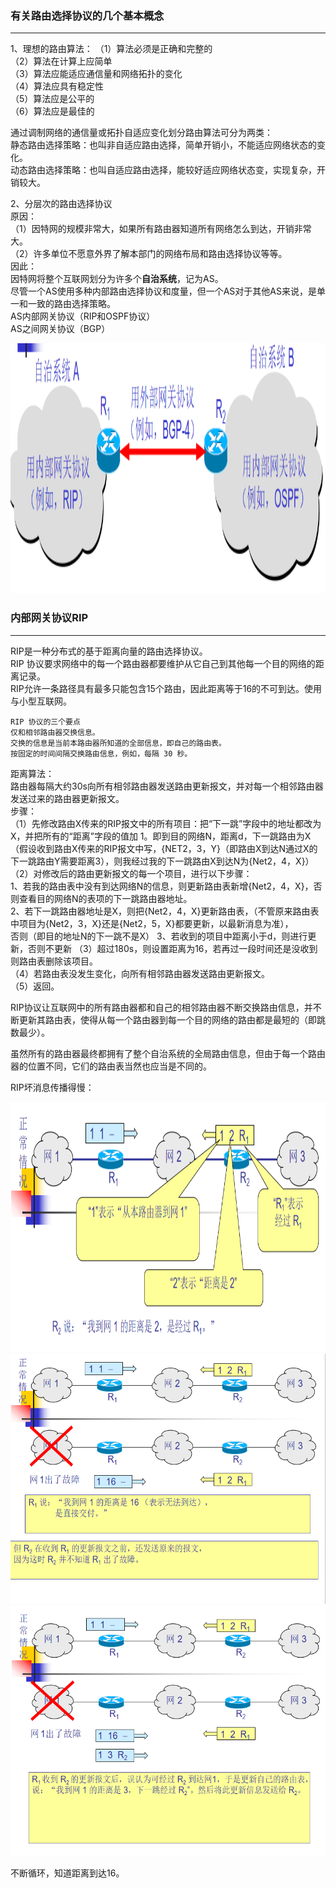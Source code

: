 ### 有关路由选择协议的几个基本概念

-------------------------------
1、理想的路由算法：
（1）算法必须是正确和完整的  
（2）算法在计算上应简单  
（3）算法应能适应通信量和网络拓扑的变化  
（4）算法应具有稳定性  
（5）算法应是公平的  
（6）算法应是最佳的  

通过调制网络的通信量或拓扑自适应变化划分路由算法可分为两类：  
静态路由选择策略：也叫非自适应路由选择，简单开销小，不能适应网络状态的变化。  
动态路由选择策略：也叫自适应路由选择，能较好适应网络状态变，实现复杂，开销较大。  

2、分层次的路由选择协议  
原因：  
（1）因特网的规模非常大，如果所有路由器知道所有网络怎么到达，开销非常大。  
（2）许多单位不愿意外界了解本部门的网络布局和路由选择协议等等。  
因此：  
因特网将整个互联网划分为许多个**自治系统**，记为AS。  
尽管一个AS使用多种内部路由选择协议和度量，但一个AS对于其他AS来说，是单一和一致的路由选择策略。  
AS内部网关协议（RIP和OSPF协议）  
AS之间网关协议（BGP）

<img src="./imgs/自治系统和内部网关协议、外部网关协议.png" width="800" height="400"  alt="自治系统和内部网关协议、外部网关协议" >

### 内部网关协议RIP

------------------
RIP是一种分布式的基于距离向量的路由选择协议。  
RIP 协议要求网络中的每一个路由器都要维护从它自己到其他每一个目的网络的距离记录。  
RIP允许一条路径具有最多只能包含15个路由，因此距离等于16的不可到达。使用与小型互联网。  

```
RIP 协议的三个要点
仅和相邻路由器交换信息。 
交换的信息是当前本路由器所知道的全部信息，即自己的路由表。 
按固定的时间间隔交换路由信息，例如，每隔 30 秒。 
```

距离算法：  
路由器每隔大约30s向所有相邻路由器发送路由更新报文，并对每一个相邻路由器发送过来的路由器更新报文。  
步骤：  
（1）先修改路由X传来的RIP报文中的所有项目：把“下一跳”字段中的地址都改为 X，并把所有的“距离”字段的值加 1。即到目的网络N，距离d，下一跳路由为X  
（假设收到路由X传来的RIP报文中写，{NET2，3，Y}（即路由X到达N通过X的下一跳路由Y需要距离3），则我经过我的下一跳路由X到达N为{Net2，4，X}）
（2）对修改后的路由更新报文的每一个项目，进行以下步骤：  
1、若我的路由表中没有到达网络N的信息，则更新路由表新增{Net2，4，X}，否则查看目的网络N的表项的下一跳路由器地址。  
2、若下一跳路由器地址是X，则把{Net2，4，X}更新路由表，（不管原来路由表中项目为{Net2，3，X}还是{Net2，5，X}都要更新，以最新消息为准），  
否则（即目的地址N的下一跳不是X）
3、若收到的项目中距离小于d，则进行更新，否则不更新
（3）超过180s，则设置距离为16，若再过一段时间还是没收到则路由表删除该项目。  
（4）若路由表没发生变化，向所有相邻路由器发送路由更新报文。  
（5）返回。  

RIP协议让互联网中的所有路由器都和自己的相邻路由器不断交换路由信息，并不断更新其路由表，使得从每一个路由器到每一个目的网络的路由都是最短的（即跳数最少）。

虽然所有的路由器最终都拥有了整个自治系统的全局路由信息，但由于每一个路由器的位置不同，它们的路由表当然也应当是不同的。  

RIP坏消息传播得慢：  

<img src="./imgs/坏消息传播得慢正常情况.png" width="800" height="400"  alt="坏消息传播得慢正常情况" >

<img src="./imgs/坏消息传播得慢非正常情况1.png" width="800" height="400"  alt="坏消息传播得慢非正常情况1" >

<img src="./imgs/坏消息传播得慢非正常情况2.png" width="800" height="400"  alt="坏消息传播得慢非正常情况2" >

不断循环，知道距离到达16。  




